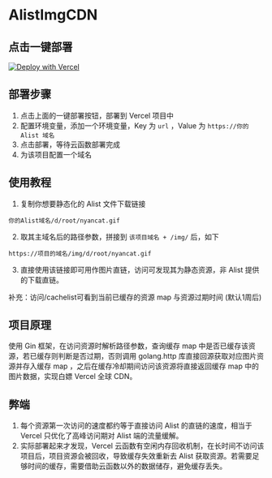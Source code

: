 # AlistImgCDN
## 点击一键部署
<p><a href="https://vercel.com/new/clone?repository-url=https://github.com/lveMonsi/AlistImgCDN" target="_blank" rel="noopener noreferrer"><img loading="lazy" src="https://vercel.com/button" alt="Deploy with Vercel"></a></p>

## 部署步骤
1. 点击上面的一键部署按钮，部署到 Vercel 项目中
2. 配置环境变量，添加一个环境变量，Key 为 `url` ，Value 为 `https://你的 Alist 域名`
3. 点击部署，等待云函数部署完成
4. 为该项目配置一个域名

## 使用教程
1. 复制你想要静态化的 Alist 文件下载链接
```
你的Alist域名/d/root/nyancat.gif
```
2. 取其主域名后的路径参数，拼接到 `该项目域名 + /img/` 后，如下
```
https://项目的域名/img/d/root/nyancat.gif
```
3. 直接使用该链接即可用作图片直链，访问可发现其为静态资源，非 Alist 提供的下载直链。

补充：访问/cachelist可看到当前已缓存的资源 map 与资源过期时间 (默认1周后)

## 项目原理
使用 Gin 框架，在访问资源时解析路径参数，查询缓存 map 中是否已缓存该资源，若已缓存则判断是否过期，否则调用 golang.http 库直接回源获取对应图片资源并存入缓存 map ，之后在缓存冷却期间访问该资源将直接返回缓存 map 中的图片数据，实现白嫖 Vercel 全球 CDN。

## 弊端
1. 每个资源第一次访问的速度都约等于直接访问 Alist 的直链的速度，相当于 Vercel 只优化了高峰访问期对 Alist 端的流量缓解。
2. 实际部署起来才发现，Vercel 云函数有空闲内存回收机制，在长时间不访问该项目后，项目资源会被回收，导致缓存失效重新去 Alist 获取资源。若需要足够时间的缓存，需要借助云函数以外的数据储存，避免缓存丢失。